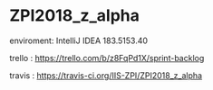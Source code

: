 # ZPI2018_z_alpha

enviroment: IntelliJ IDEA 183.5153.40

trello : https://trello.com/b/z8FqPd1X/sprint-backlog

travis : https://travis-ci.org/IIS-ZPI/ZPI2018_z_alpha

